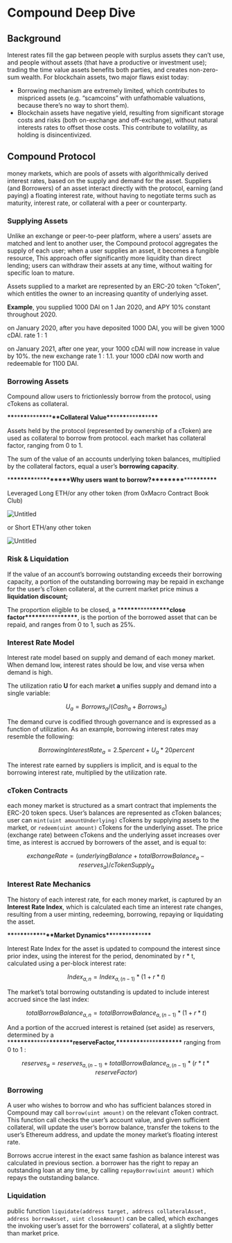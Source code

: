 # Compound Deep Dive

## Background

Interest rates fill the gap between people with surplus assets they can’t use, and people without assets (that have a productive or investment use); trading the time value assets benefits both parties, and creates non-zero-sum wealth. For blockchain assets, two major flaws exist today:

- Borrowing mechanism are extremely limited, which contributes to mispriced assets (e.g. “scamcoins” with unfathomable valuations, because there’s no way to short them).
- Blockchain assets have negative yield, resulting from significant storage costs and risks (both on-exchange and off-exchange), without natural interests rates to offset those costs. This contribute to volatility, as holding is disincentivized.

## Compound Protocol

money markets, which are pools of assets with algorithmically derived interest rates, based on the supply and demand for the asset. Suppliers (and Borrowers) of an asset interact directly with the protocol, earning (and paying) a floating interest rate, without having to negotiate terms such as maturity, interest rate, or collateral with a peer or counterparty.

### Supplying Assets

Unlike an exchange or peer-to-peer platform, where a users’ assets are matched and lent to another user, the Compound protocol aggregates the supply of each user; when a user supplies an asset, it becomes a fungible resource, This approach offer significantly more liquidity than direct lending; users can withdraw their assets at any time, without waiting for specific loan to mature.

Assets supplied to a market are represented by an ERC-20 token “cToken”, which entitles the owner to an increasing quantity of underlying asset.

**Example**, you supplied 1000 DAI on 1 Jan 2020, and APY 10% constant throughout 2020.

on January 2020, after you have deposited 1000 DAI, you will be given 1000 cDAI. rate 1 : 1

on January 2021, after one year, your 1000 cDAI will now increase in value by 10%. the new exchange rate 1 : 1.1. your 1000 cDAI now worth and redeemable for 1100 DAI.

### Borrowing Assets

Compound allow users to frictionlessly borrow from the protocol, using cTokens as collateral.

**\*\***\*\***\*\***\*\*\*\***\*\***\*\***\*\***Collateral Value**\*\***\*\***\*\***\*\*\*\***\*\***\*\***\*\***

Assets held by the protocol (represented by ownership of a cToken) are used as collateral to borrow from protocol. each market has collateral factor, ranging from 0 to 1.

The sum of the value of an accounts underlying token balances, multiplied by the collateral factors, equal a user’s **borrowing capacity**.

\***\*\*\*\*\*\*\***\*\*\***\*\*\*\*\*\*\***Why users want to borrow?\***\*\*\*\*\*\*\***\*\*\***\*\*\*\*\*\*\***

Leveraged Long ETH/or any other token (from 0xMacro Contract Book Club)

![Untitled](https://s3-us-west-2.amazonaws.com/secure.notion-static.com/1bc17faf-1210-48b0-9523-8e3653f390b8/Untitled.png)

or Short ETH/any other token

![Untitled](https://s3-us-west-2.amazonaws.com/secure.notion-static.com/95fc9ca9-eb3a-4c62-a8db-978fe070729d/Untitled.png)

### Risk & Liquidation

If the value of an account’s borrowing outstanding exceeds their borrowing capacity, a portion of the outstanding borrowing may be repaid in exchange for the user’s cToken collateral, at the current market price minus a **liquidation discount;**

The proportion eligible to be closed, a \***\*\*\*\*\***\*\*\*\*\***\*\*\*\*\***close factor\***\*\*\*\*\***\*\*\*\*\***\*\*\*\*\***, is the portion of the borrowed asset that can be repaid, and ranges from 0 to 1, such as 25%.

### Interest Rate Model

Interest rate model based on supply and demand of each money market. When demand low, interest rates should be low, and vise versa when demand is high.

The utilization ratio **U** for each market **a** unifies supply and demand into a single variable:

$$
U_a = Borrows_a/(Cash_a + Borrows_a)
$$

The demand curve is codified through governance and is expressed as a function of utilization. As an example, borrowing interest rates may resemble the following:

$$
Borrowing Interest Rate _a = 2.5   percent + U_a * 20 percent
$$

The interest rate earned by suppliers is implicit, and is equal to the borrowing interest rate, multiplied by the utilization rate.

### cToken Contracts

each money market is structured as a smart contract that implements the ERC-20 token specs. User’s balances are represented as cToken balances; user can `mint(uint amountUnderlying)` cTokens by supplying assets to the market, or `redeem(uint amount)` cTokens for the underlying asset. The price (exchange rate) between cTokens and the underlying asset increases over time, as interest is accrued by borrowers of the asset, and is equal to:

$$
exchangeRate = (underlyingBalance + totalBorrowBalance_a - reserves_a) / cTokenSupply_a
$$

### Interest Rate Mechanics

The history of each interest rate, for each money market, is captured by an **Interest Rate Index**, which is calculated each time an interest rate changes, resulting from a user minting, redeeming, borrowing, repaying or liquidating the asset.

**\*\***\*\***\*\***\*\***\*\***\*\***\*\***Market Dynamics**\*\***\*\***\*\***\*\***\*\***\*\***\*\***

Interest Rate Index for the asset is updated to compound the interest since prior index, using the interest for the period, denominated by r \* t, calculated using a per-block interest rate:

$$
Index_{a,n} = Index_{a, (n-1)} * (1+r*t)
$$

The market’s total borrowing outstanding is updated to include interest accrued since the last index:

$$
totalBorrowBalance_{a,n} = totalBorrowBalance_{a,(n-1)} * (1+r*t)
$$

And a portion of the accrued interest is retained (set aside) as reservers, determined by a \***\*\*\*\*\*\*\***\*\*\*\*\***\*\*\*\*\*\*\***reserveFactor,\***\*\*\*\*\*\*\***\*\*\*\*\***\*\*\*\*\*\*\*** ranging from 0 to 1 :

$$
reserves_a = reserves_{a,(n-1)} + totalBorrowBalance_{a,(n-1)} * (r * t * reserveFactor)
$$

### Borrowing

A user who wishes to borrow and who has sufficient balances stored in Compound may call `borrow(uint amount)` on the relevant cToken contract. This function call checks the user’s account value, and given sufficient collateral, will update the user’s borrow balance, transfer the tokens to the user’s Ethereum address, and update the money market’s floating interest rate.

Borrows accrue interest in the exact same fashion as balance interest was calculated in previous section. a borrower has the right to repay an outstanding loan at any time, by calling `repayBorrow(uint amount)` which repays the outstanding balance.

### Liquidation

public function `liquidate(address target, address collateralAsset, address borrowAsset, uint closeAmount)` can be called, which exchanges the invoking user’s asset for the borrowers’ collateral, at a slightly better than market price.
